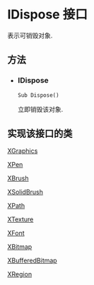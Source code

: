 # IDispose 接口
表示可销毁对象.

## 方法

 * ### **IDispose**
    ```
    Sub Dispose()
    ```
    立即销毁该对象.
    

## 实现该接口的类

[XGraphics](XGraphics.md)

[XPen](xpen.md)

[XBrush](xbrush.md)

[XSolidBrush](xsolidbrush.md)

[XPath](xpath.md)

[XTexture](xtexture.md)

[XFont](xfont.md)

[XBitmap](xbitmap.md)

[XBufferedBitmap](xbufferedbitmap.md)

[XRegion](xregion.md)

